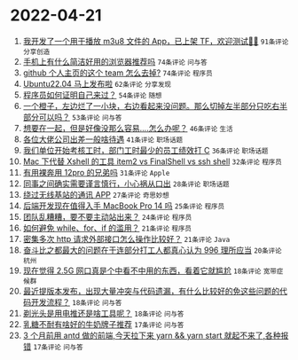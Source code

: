 # 2022-04-21

1. [我开发了一个用于播放 m3u8 文件的 App，已上架 TF，欢迎测试👏🏻](https://www.v2ex.com/t/848300) `91条评论` `分享创造`
1. [手机上有什么简洁好用的浏览器推荐吗](https://www.v2ex.com/t/848294) `74条评论` `问与答`
1. [github 个人主页的这个 team 怎么去掉?](https://www.v2ex.com/t/848327) `74条评论` `程序员`
1. [Ubuntu22.04 马上发布啦](https://www.v2ex.com/t/848297) `62条评论` `分享发现`
1. [程序员如何证明自己来过？](https://www.v2ex.com/t/848321) `54条评论` `随想`
1. [一个橙子，左边烂了一小块，右边看起来没问题。那么切掉左半部分只吃右半部分可以吗？](https://www.v2ex.com/t/848379) `53条评论` `问与答`
1. [想要在一起，但是好像没那么容易....怎么办呢？](https://www.v2ex.com/t/848382) `46条评论` `生活`
1. [各位大佬公司出差一般啥待遇](https://www.v2ex.com/t/848288) `41条评论` `职场话题`
1. [我们单位开始考核工时，部门工时最少的员工绩效打 C](https://www.v2ex.com/t/848293) `36条评论` `职场话题`
1. [Mac 下代替 Xshell 的工具 item2 vs FinalShell vs ssh shell](https://www.v2ex.com/t/848386) `32条评论` `程序员`
1. [有用裸奔用 12pro 的兄弟吗](https://www.v2ex.com/t/848374) `31条评论` `Apple`
1. [同事之间确实需要谨言慎行，小心祸从口出](https://www.v2ex.com/t/848356) `28条评论` `职场话题`
1. [绕过无线基站的通讯 APP](https://www.v2ex.com/t/848330) `27条评论` `奇思妙想`
1. [后端开发现在值得入手 MacBook Pro 14 吗](https://www.v2ex.com/t/848385) `25条评论` `程序员`
1. [团队乱糟糟，要不要主动站出来？](https://www.v2ex.com/t/848302) `24条评论` `程序员`
1. [如何避免 while、for、if 的滥用？](https://www.v2ex.com/t/848308) `21条评论` `程序员`
1. [密集多次 http 请求外部接口怎么操作比较好？](https://www.v2ex.com/t/848291) `21条评论` `Java`
1. [奋斗比之都最大的问题在于连部分打工人都真心认为 996 理所应当](https://www.v2ex.com/t/848411) `20条评论` `杭州`
1. [现在觉得 2.5G 网口真是个中看不中用的东西，看着它就尴尬](https://www.v2ex.com/t/848425) `18条评论` `宽带症候群`
1. [最近提版本发布，出现大量冲突与代码遗漏，有什么比较好的免这些问题的代码开发流程？](https://www.v2ex.com/t/848310) `18条评论` `问与答`
1. [剃光头是用电推还是啥工具呢？](https://www.v2ex.com/t/848276) `18条评论` `问与答`
1. [乳糖不耐有啥好的牛奶牌子推荐](https://www.v2ex.com/t/848408) `17条评论` `问与答`
1. [3 个月前用 antd 做的前端,今天拉下来 yarn && yarn start 就起不来了,各种报错](https://www.v2ex.com/t/848282) `17条评论` `问与答`
